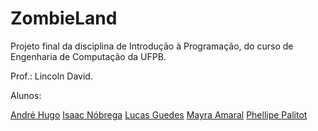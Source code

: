 # ZombieLand
<p>Projeto final da disciplina de Introdução à Programação, do curso de Engenharia de Computação da UFPB.</p>
<p>Prof.: Lincoln David.</p>
<p>Alunos:</p>
<a href="https://github.com/hugo451">André Hugo</a>
<a href="https://github.com/Isaac-CI">Isaac Nóbrega</a>
<a href="https://github.com/lucasguedes778">Lucas Guedes</a>
<a href="https://github.com/mayraamaral">Mayra Amaral</a>
<a href="https://github.com/PhellipePalitot">Phellipe Palitot</a>
